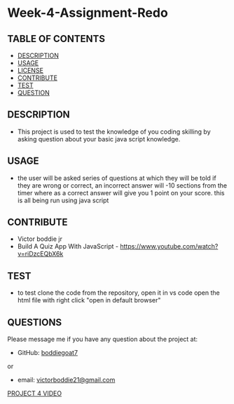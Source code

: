 # Week-4-Assignment-Redo

## TABLE OF CONTENTS
  - [DESCRIPTION](#description)
  - [USAGE](#usage)
  - [LICENSE](#license)
  - [CONTRIBUTE](#contribute)
  - [TEST](#test)
  - [QUESTION](#questions)

## DESCRIPTION
        
- This project is used to test the knowledge of you coding skilling by asking question about your basic java script knowledge.



## USAGE

- the user will be asked series of questions at which they will be told if they are wrong or correct, an incorrect answer will -10 sections from the timer where as a correct answer will give you 1 point on your score. this is all being run using java script


## CONTRIBUTE

- Victor boddie jr
- Build A Quiz App With JavaScript - https://www.youtube.com/watch?v=riDzcEQbX6k

## TEST
      
- to test clone the code from the repository, open it in vs code open the html file with right click "open in default browser"

## QUESTIONS

Please message me if you have any question about the project at:

- GitHub: [boddiegoat7](https://github.com/boddiegoat7)
        
or
        
- email: [victorboddie21@gmail.com](mailto:victorboddie21@gmail.com})




[PROJECT 4 VIDEO](https://user-images.githubusercontent.com/107088058/197866928-6caf69b0-75b3-4bc6-b975-8e2be694fbf9.webm)



